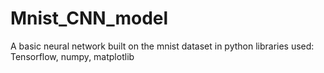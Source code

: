 # Mnist_CNN_model

A basic neural network built on the mnist dataset in python
libraries used: Tensorflow, numpy, matplotlib
